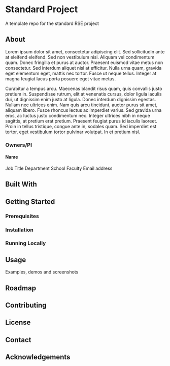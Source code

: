 # Standard Project
A template repo for the standard RSE project

## About

Lorem ipsum dolor sit amet, consectetur adipiscing elit. Sed sollicitudin ante at eleifend eleifend. Sed non vestibulum nisi. Aliquam vel condimentum quam. Donec fringilla et purus at auctor. Praesent euismod vitae metus non consectetur. Sed interdum aliquet nisl at efficitur. Nulla urna quam, gravida eget elementum eget, mattis nec tortor. Fusce ut neque tellus. Integer at magna feugiat lacus porta posuere eget vitae metus.

Curabitur a tempus arcu. Maecenas blandit risus quam, quis convallis justo pretium in. Suspendisse rutrum, elit at venenatis cursus, dolor ligula iaculis dui, ut dignissim enim justo at ligula. Donec interdum dignissim egestas. Nullam nec ultrices enim. Nam quis arcu tincidunt, auctor purus sit amet, aliquam libero. Fusce rhoncus lectus ac imperdiet varius. Sed gravida urna eros, ac luctus justo condimentum nec. Integer ultrices nibh in neque sagittis, at pretium erat pretium. Praesent feugiat purus id iaculis laoreet. Proin in tellus tristique, congue ante in, sodales quam. Sed imperdiet est tortor, eget vestibulum tortor pulvinar volutpat. In et pretium nisl.

### Owners/PI

#### Name
Job Title
Department
School
Faculty
Email address

## Built With

## Getting Started

### Prerequisites

### Installation

### Running Locally

## Usage

Examples, demos and screenshots

## Roadmap

## Contributing

## License

## Contact

## Acknowledgements
